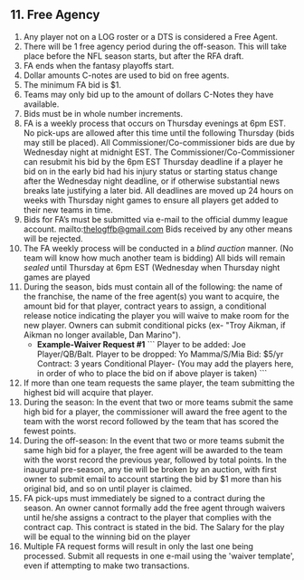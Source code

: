 ## 11. Free Agency

1. Any player not on a LOG roster or a DTS is considered a Free Agent.
1. There will be 1 free agency period during the off-season.  This will take place before the NFL season starts, but after the RFA draft.
1. FA ends when the fantasy playoffs start.
1. Dollar amounts C-notes are used to bid on free agents.
1. The minimum FA bid is $1.
1. Teams may only bid up to the amount of dollars C-Notes they have available.
1. Bids must be in whole number increments.
1. FA is a weekly process that occurs on Thursday evenings at 6pm EST. No pick-ups are allowed after this time until the following Thursday (bids may still be placed). All Commissioner/Co-commissioner bids are due by Wednesday night at midnight EST. The Commissioner/Co-Commissioner can resubmit his bid by the 6pm EST Thursday deadline if a player he bid on in the early bid had his injury status or starting status change after the Wednesday night deadline, or if otherwise substantial news breaks late justifying a later bid. All deadlines are moved up 24 hours on weeks with Thursday night games to ensure all players get added to their new teams in time.
1. Bids for FA’s must be submitted via e-mail to the official dummy league account. mailto:thelogffb@gmail.com Bids received by any other means will be rejected.
1. The FA weekly process will be conducted in a *blind auction* manner. (No team will know how much another team is bidding) All bids will remain *sealed* until Thursday at 6pm EST (Wednesday when Thursday night games are played
1. During the season, bids must contain all of the following: the name of the franchise, the name of the free agent(s) you want to acquire, the amount bid for that player, contract years to assign, a conditional release notice indicating the player you will waive to make room for the new player. Owners can submit conditional picks (ex- "Troy Aikman, if Aikman no longer available, Dan Marino").
    - **Example-Waiver Request #1**
      \`\`\`
      Player to be added: Joe Player/QB/Balt.
      Player to be dropped: Yo Mamma/S/Mia
      Bid: $5/yr
      Contract: 3 years
      Conditional Player- (You may add the players here, in order of who to place the bid on if above player is taken)
      \`\`\`
1. If more than one team requests the same player, the team submitting the highest bid will acquire that player.
1. During the season: In the event that two or more teams submit the same high bid for a player, the commissioner will award the free agent to the team with the worst record followed by the team that has scored the fewest points.
1. During the off-season: In the event that two or more teams submit the same high bid for a player, the free agent will be awarded to the team with the worst record the previous year, followed by total points. In the inaugural pre-season, any tie will be broken by an auction, with first owner to submit email to account starting the bid by $1 more than his original bid, and so on until player is claimed.
1. FA pick-ups must immediately be signed to a contract during the season. An owner cannot formally add the free agent through waivers until he/she assigns a contract to the player that complies with the contract cap. This contract is stated in the bid. The Salary for the play will be equal to the winning bid on the player
1. Multiple FA request forms will result in only the last one being processed. Submit all requests in one e-mail using the 'waiver template', even if attempting to make two transactions.

